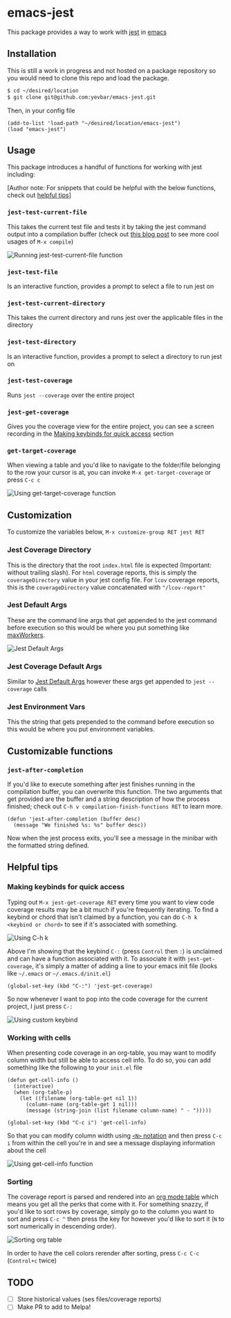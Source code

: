 # emacs-jest

This package provides a way to work with [jest](https://jestjs.io/) in [emacs](https://www.gnu.org/software/emacs/)

## Installation

This is still a work in progress and not hosted on a package repository so you would need to clone this repo and load the package.

```bash
$ cd ~/desired/location
$ git clone git@github.com:yevbar/emacs-jest.git
```

Then, in your config file

```elisp
(add-to-list 'load-path "~/desired/location/emacs-jest")
(load "emacs-jest")
```

## Usage

This package introduces a handful of functions for working with jest including:

[Author note: For snippets that could be helpful with the below functions, check out [helpful tips](#helpful-tips)]

### `jest-test-current-file`

This takes the current test file and tests it by taking the jest command output into a compilation buffer (check out [this blog post](https://erick.navarro.io/blog/using-compilation-mode-to-run-all-the-things/) to see more cool usages of `M-x compile`)

![Running `jest-test-current-file` function](media/jest-test-current-file.gif)

### `jest-test-file`

Is an interactive function, provides a prompt to select a file to run jest on

### `jest-test-current-directory`

This takes the current directory and runs jest over the applicable files in the directory

### `jest-test-directory`

Is an interactive function, provides a prompt to select a directory to run jest on

### `jest-test-coverage`

Runs `jest --coverage` over the entire project

### `jest-get-coverage`

Gives you the coverage view for the entire project, you can see a screen recording in the [Making keybinds for quick access](#making-keybinds-for-quick-access) section

### `get-target-coverage`

When viewing a table and you'd like to navigate to the folder/file belonging to the row your cursor is at, you can invoke `M-x get-target-coverage` or press `C-c c`

![Using `get-target-coverage` function](media/get-target-coverage.gif)

## Customization

To customize the variables below, `M-x customize-group RET jest RET`

### Jest Coverage Directory

This is the directory that the root `index.html` file is expected (Important: without trailing slash). For `html` coverage reports, this is simply the `coverageDirectory` value in your jest config file. For `lcov` coverage reports, this is the `coverageDirectory` value concatenated with `"/lcov-report"`

### Jest Default Args

These are the command line args that get appended to the jest command before execution so this would be where you put something like [maxWorkers](https://jestjs.io/docs/cli#--maxworkersnumstring).

![Jest Default Args](media/jest-default-args.png)

### Jest Coverage Default Args

Similar to [Jest Default Args](#jest-default-args) however these args get appended to `jest --coverage` calls

### Jest Environment Vars

This the string that gets prepended to the command before execution so this would be where you put environment variables.

## Customizable functions

### `jest-after-completion`

If you'd like to execute something after jest finishes running in the compilation buffer, you can overwrite this function. The two arguments that get provided are the buffer and a string description of how the process finished; check out `C-h v compilation-finish-functions RET` to learn more.

```elisp
(defun 'jest-after-completion (buffer desc)
  (message "We finished %s: %s" buffer desc))
```

Now when the jest process exits, you'll see a message in the minibar with the formatted string defined.

## Helpful tips

### Making keybinds for quick access

Typing out `M-x jest-get-coverage RET` every time you want to view code coverage results may be a bit much if you're frequently iterating. To find a keybind or chord that isn't claimed by a function, you can do `C-h k <keybind or chord>` to see if it's associated with something.

![Using `C-h k`](media/c-h-k.gif)

Above I'm showing that the keybind `C-:` (press `Control` then `:`) is unclaimed and can have a function associated with it. To associate it with `jest-get-coverage`, it's simply a matter of adding a line to your emacs init file (looks like `~/.emacs` or `~/.emacs.d/init.el`)

```elisp
(global-set-key (kbd "C-:") 'jest-get-coverage)
```

So now whenever I want to pop into the code coverage for the current project, I just press `C-:`

![Using custom keybind](media/c-colon-usage.gif)

### Working with cells

When presenting code coverage in an org-table, you may want to modify column width but still be able to access cell info. To do so, you can add something like the following to your `init.el` file

```elisp
(defun get-cell-info ()
  (interactive)
  (when (org-table-p)
    (let ((filename (org-table-get nil 1))
	  (column-name (org-table-get 1 nil)))
      (message (string-join (list filename column-name) " - ")))))

(global-set-key (kbd "C-c i") 'get-cell-info)
```

So that you can modify column width using [`<N>` notation](https://orgmode.org/manual/Column-Width-and-Alignment.html) and then press `C-c i` from within the cell you're in and see a message displaying information about the cell

![Using `get-cell-info` function](media/get-cell-info.gif)

### Sorting

The coverage report is parsed and rendered into an [org mode table](https://orgmode.org/manual/Tables.html) which means you get all the perks that come with it. For something snazzy, if you'd like to sort rows by coverage, simply go to the column you want to sort and press `C-c ^` then press the key for however you'd like to sort it (`N` to sort numerically in descending order).

![Sorting org table](media/org-table-sort.gif)

In order to have the cell colors rerender after sorting, press `C-c C-c` (`Control+c` twice)

## TODO

- [ ] Store historical values (ses files/coverage reports)
- [ ] Make PR to add to Melpa!
